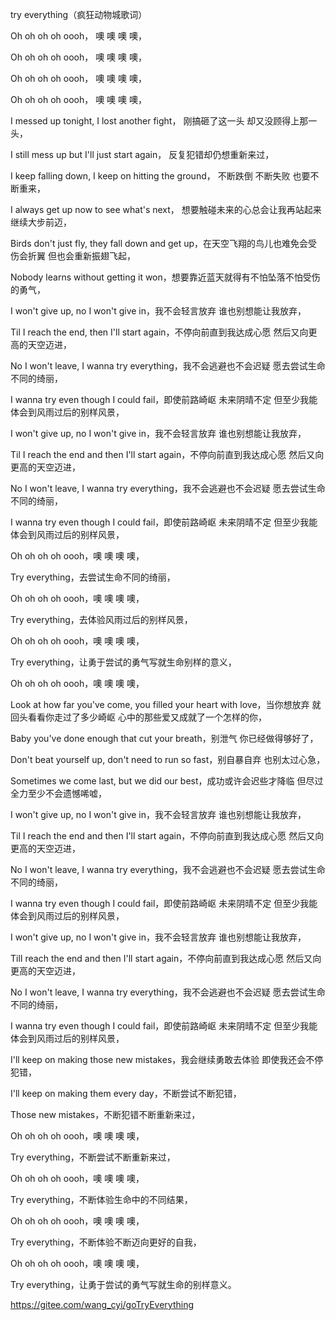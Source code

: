 try everything（疯狂动物城歌词）

Oh oh oh oh oooh，
噢 噢 噢 噢，

Oh oh oh oh oooh，
噢 噢 噢 噢，

Oh oh oh oh oooh，
噢 噢 噢 噢，

Oh oh oh oh oooh，
噢 噢 噢 噢，

I messed up tonight, I lost another fight，
刚搞砸了这一头 却又没顾得上那一头，

I still mess up but I'll just start again，
反复犯错却仍想重新来过，

I keep falling down, I keep on hitting the ground，
不断跌倒 不断失败 也要不断重来，

I always get up now to see what's next，
想要触碰未来的心总会让我再站起来 继续大步前迈，

Birds don't just fly, they fall down and get up，在天空飞翔的鸟儿也难免会受伤会折翼 但也会重新振翅飞起，

Nobody learns without getting it won，想要靠近蓝天就得有不怕坠落不怕受伤的勇气，

I won't give up, no I won't give in，我不会轻言放弃 谁也别想能让我放弃，

Til I reach the end, then I'll start again，不停向前直到我达成心愿 然后又向更高的天空迈进，

No I won't leave, I wanna try everything，我不会逃避也不会迟疑 愿去尝试生命不同的绮丽，

I wanna try even though I could fail，即使前路崎岖 未来阴晴不定 但至少我能体会到风雨过后的别样风景，

I won't give up, no I won't give in，我不会轻言放弃 谁也别想能让我放弃，

Til I reach the end and then I'll start again，不停向前直到我达成心愿 然后又向更高的天空迈进，

No I won't leave, I wanna try everything，我不会逃避也不会迟疑 愿去尝试生命不同的绮丽，

I wanna try even though I could fail，即使前路崎岖 未来阴晴不定 但至少我能体会到风雨过后的别样风景，

Oh oh oh oh oooh，噢 噢 噢 噢，

Try everything，去尝试生命不同的绮丽，

Oh oh oh oh oooh，噢 噢 噢 噢，

Try everything，去体验风雨过后的别样风景，

Oh oh oh oh oooh，噢 噢 噢 噢，

Try everything，让勇于尝试的勇气写就生命别样的意义，

Oh oh oh oh oooh，噢 噢 噢 噢，

Look at how far you've come, you filled your heart with love，当你想放弃 就回头看看你走过了多少崎岖 心中的那些爱又成就了一个怎样的你，

Baby you've done enough that cut your breath，别泄气 你已经做得够好了，

Don't beat yourself up, don't need to run so fast，别自暴自弃 也别太过心急，

Sometimes we come last, but we did our best，成功或许会迟些才降临 但尽过全力至少不会遗憾唏嘘，

I won't give up, no I won't give in，我不会轻言放弃 谁也别想能让我放弃，

Til I reach the end and then I'll start again，不停向前直到我达成心愿 然后又向更高的天空迈进，

No I won't leave, I wanna try everything，我不会逃避也不会迟疑 愿去尝试生命不同的绮丽，

I wanna try even though I could fail，即使前路崎岖 未来阴晴不定 但至少我能体会到风雨过后的别样风景，

I won't give up, no I won't give in，我不会轻言放弃 谁也别想能让我放弃，

TilI reach the end and then I'll start again，不停向前直到我达成心愿 然后又向更高的天空迈进，

No I won't leave, I wanna try everything，我不会逃避也不会迟疑 愿去尝试生命不同的绮丽，

I wanna try even though I could fail，即使前路崎岖 未来阴晴不定 但至少我能体会到风雨过后的别样风景，

I'll keep on making those new mistakes，我会继续勇敢去体验 即使我还会不停犯错，

I'll keep on making them every day，不断尝试不断犯错，

Those new mistakes，不断犯错不断重新来过，

Oh oh oh oh oooh，噢 噢 噢 噢，

Try everything，不断尝试不断重新来过，

Oh oh oh oh oooh，噢 噢 噢 噢，

Try everything，不断体验生命中的不同结果，

Oh oh oh oh oooh，噢 噢 噢 噢，

Try everything，不断体验不断迈向更好的自我，

Oh oh oh oh oooh，噢 噢 噢 噢，

Try everything，让勇于尝试的勇气写就生命的别样意义。

https://gitee.com/wang_cyi/goTryEverything